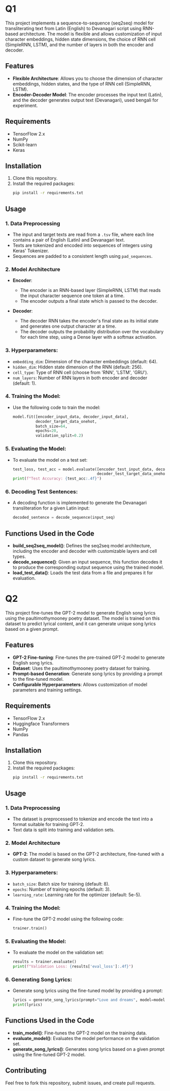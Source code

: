 # Q1

This project implements a sequence-to-sequence (seq2seq) model for transliterating text from Latin (English) to Devanagari script using RNN-based architecture. The model is flexible and allows customization of input character embeddings, hidden state dimensions, the choice of RNN cell (SimpleRNN, LSTM), and the number of layers in both the encoder and decoder.

## Features
- **Flexible Architecture**: Allows you to choose the dimension of character embeddings, hidden states, and the type of RNN cell (SimpleRNN, LSTM).
- **Encoder-Decoder Model**: The encoder processes the input text (Latin), and the decoder generates output text (Devanagari), used bengali for experiment.


## Requirements
- TensorFlow 2.x
- NumPy
- Scikit-learn
- Keras

## Installation
1. Clone this repository.
2. Install the required packages:
    ```bash
    pip install -r requirements.txt
    ```

## Usage

### 1. **Data Preprocessing**
- The input and target texts are read from a `.tsv` file, where each line contains a pair of English (Latin) and Devanagari text.
- Texts are tokenized and encoded into sequences of integers using Keras' Tokenizer.
- Sequences are padded to a consistent length using `pad_sequences`.

### 2. **Model Architecture**
- **Encoder**: 
  - The encoder is an RNN-based layer (SimpleRNN, LSTM) that reads the input character sequence one token at a time.
  - The encoder outputs a final state which is passed to the decoder.
  
- **Decoder**: 
  - The decoder RNN takes the encoder's final state as its initial state and generates one output character at a time.
  - The decoder outputs the probability distribution over the vocabulary for each time step, using a Dense layer with a softmax activation.

### 3. **Hyperparameters**:
- `embedding_dim`: Dimension of the character embeddings (default: 64).
- `hidden_dim`: Hidden state dimension of the RNN (default: 256).
- `cell_type`: Type of RNN cell (choose from 'RNN', 'LSTM', 'GRU').
- `num_layers`: Number of RNN layers in both encoder and decoder (default: 1).

### 4. **Training the Model**:
- Use the following code to train the model:
    ```python
    model.fit([encoder_input_data, decoder_input_data], 
              decoder_target_data_onehot, 
              batch_size=64, 
              epochs=20, 
              validation_split=0.2)
    ```

### 5. **Evaluating the Model**:
- To evaluate the model on a test set:
    ```python
    test_loss, test_acc = model.evaluate([encoder_test_input_data, decoder_test_input_data],
                                         decoder_test_target_data_onehot)
    print(f"Test Accuracy: {test_acc:.4f}")
    ```

### 6. **Decoding Test Sentences**:
- A decoding function is implemented to generate the Devanagari transliteration for a given Latin input:
    ```python
    decoded_sentence = decode_sequence(input_seq)
    ```

## Functions Used in the Code

- **build_seq2seq_model()**: Defines the seq2seq model architecture, including the encoder and decoder with customizable layers and cell types.
- **decode_sequence()**: Given an input sequence, this function decodes it to produce the corresponding output sequence using the trained model.
- **load_test_data()**: Loads the test data from a file and prepares it for evaluation.

# Q2

This project fine-tunes the GPT-2 model to generate English song lyrics using the paultimothymooney poetry dataset. The model is trained on this dataset to predict lyrical content, and it can generate unique song lyrics based on a given prompt.

## Features
- **GPT-2 Fine-tuning**: Fine-tunes the pre-trained GPT-2 model to generate English song lyrics.
- **Dataset**: Uses the paultimothymooney poetry dataset for training.
- **Prompt-based Generation**: Generate song lyrics by providing a prompt to the fine-tuned model.
- **Configurable Hyperparameters**: Allows customization of model parameters and training settings.

## Requirements
- TensorFlow 2.x
- Huggingface Transformers
- NumPy
- Pandas

## Installation
1. Clone this repository.
2. Install the required packages:
    ```bash
    pip install -r requirements.txt
    ```

## Usage

### 1. **Data Preprocessing**
- The dataset is preprocessed to tokenize and encode the text into a format suitable for training GPT-2.
- Text data is split into training and validation sets.

### 2. **Model Architecture**
- **GPT-2**: The model is based on the GPT-2 architecture, fine-tuned with a custom dataset to generate song lyrics.
  
### 3. **Hyperparameters**:
- `batch_size`: Batch size for training (default: 8).
- `epochs`: Number of training epochs (default: 3).
- `learning_rate`: Learning rate for the optimizer (default: 5e-5).

### 4. **Training the Model**:
- Fine-tune the GPT-2 model using the following code:
    ```python
    trainer.train()
    ```

### 5. **Evaluating the Model**:
- To evaluate the model on the validation set:
    ```python
    results = trainer.evaluate()
    print(f"Validation Loss: {results['eval_loss']:.4f}")
    ```

### 6. **Generating Song Lyrics**:
- Generate song lyrics using the fine-tuned model by providing a prompt:
    ```python
    lyrics = generate_song_lyrics(prompt="Love and dreams", model=model)
    print(lyrics)
    ```

## Functions Used in the Code

- **train_model()**: Fine-tunes the GPT-2 model on the training data.
- **evaluate_model()**: Evaluates the model performance on the validation set.
- **generate_song_lyrics()**: Generates song lyrics based on a given prompt using the fine-tuned GPT-2 model.

## Contributing
Feel free to fork this repository, submit issues, and create pull requests.




